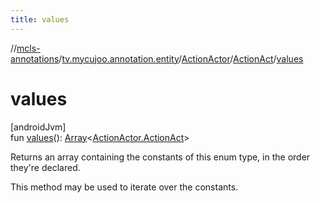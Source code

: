 ```yaml
---
title: values
---
```

//[mcls-annotations](../../../../index.html)/[tv.mycujoo.annotation.entity](../../index.html)/[ActionActor](../index.html)/[ActionAct](index.html)/[values](values.html)



# values



[androidJvm]\
fun [values](values.html)(): [Array](https://kotlinlang.org/api/latest/jvm/stdlib/kotlin/-array/index.html)&lt;[ActionActor.ActionAct](index.html)&gt;



Returns an array containing the constants of this enum type, in the order they're declared.



This method may be used to iterate over the constants.




